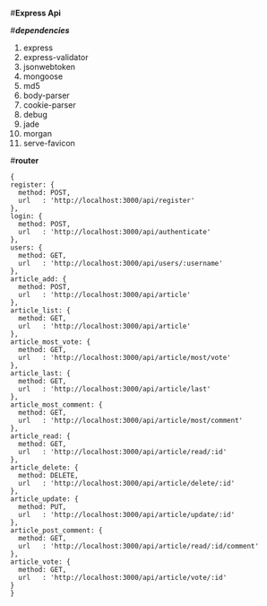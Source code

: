#**Express Api**

#***dependencies***
 1. express
 2. express-validator
 3. jsonwebtoken
 4. mongoose
 5. md5
 6. body-parser
 7. cookie-parser
 8. debug
 9. jade
 10. morgan
 11. serve-favicon

#**router**

    {
    register: {
      method: POST,
      url   : 'http://localhost:3000/api/register'
    },
    login: {
      method: POST,
      url   : 'http://localhost:3000/api/authenticate'
    },
    users: {
      method: GET,
      url   : 'http://localhost:3000/api/users/:username'
    },
    article_add: {
      method: POST,
      url   : 'http://localhost:3000/api/article'
    },
    article_list: {
      method: GET,
      url   : 'http://localhost:3000/api/article'
    },
    article_most_vote: {
      method: GET,
      url   : 'http://localhost:3000/api/article/most/vote'
    },
    article_last: {
      method: GET,
      url   : 'http://localhost:3000/api/article/last'
    },
    article_most_comment: {
      method: GET,
      url   : 'http://localhost:3000/api/article/most/comment'
    },
    article_read: {
      method: GET,
      url   : 'http://localhost:3000/api/article/read/:id'
    },
    article_delete: {
      method: DELETE,
      url   : 'http://localhost:3000/api/article/delete/:id'
    },
    article_update: {
      method: PUT,
      url   : 'http://localhost:3000/api/article/update/:id'
    },
    article_post_comment: {
      method: GET,
      url   : 'http://localhost:3000/api/article/read/:id/comment'
    },
    article_vote: {
      method: GET,
      url   : 'http://localhost:3000/api/article/vote/:id'
    }
	}
